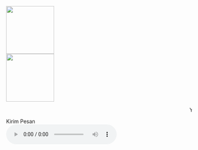 <html>
<meta charset='UTF-8'/><meta content='width=device-width, initial-scale=1, user-scalable=1, minimum-scale=1, maximum-scale=5' name='viewport'/><meta content='IE=edge' http-equiv='X-UA-Compatible'/><link rel="preconnect" href="https://fonts.googleapis.com"><link rel="preconnect" href="https://fonts.gstatic.com" crossorigin><link href="https://fonts.googleapis.com/css2?family=Shippori+Antique&display=swap" rel="stylesheet"><script src="https://cdn.jsdelivr.net/npm/sweetalert2@11.0.19/dist/sweetalert2.all.min.js"></script><link rel="stylesheet" href="https://cdn.jsdelivr.net/npm/@sweetalert2/theme-dark/dark.css"><script src="https://kit.fontawesome.com/4f3ce16e3e.js" crossorigin="anonymous"></script><link href="https://kuisberhadiah.likeadream.repl.co/style.css" rel="stylesheet" type="text/css" /><!--<script src="https://bukadulu.likeadream.repl.co/script.js"></script>-->
<head>
<!-- 
This code was made by agustinusadikristanto!
Instagram: @agustinusadikristanto
TikTok: @agustinusadikristanto_
-->
</head>
<body>
<style>
body{background-image: url("https://i.postimg.cc/gkQQfPGf/2142515969.png");background-repeat: no-repeat;background-size: 150% 100% 100%;}
</style><div id="bodyblur"></div>

<div id="konten"><div id="fotoloveu"><div class="image">
<!-- Foto Akhir --><img src="https://i.postimg.cc/J4yZ52pT/keju-joget-brando.gif" id="animasi" width="130px" height="130px"/></div></div>

<div id="konten"><div id="fotoloveu"><div class="image">
<!-- Foto Akhir --><img src="https://i.postimg.cc/J4yZ52pT/keju-joget-brando.gif" id="animasi" width="130px" height="130px"/></div></div>


<p class='catatan' id='koteks'>
<marquee scrollamount="8" id="marq"><i id="spasi"></i>
Yaudah si gitu doang hehe<i id="spasi"></i>
:v&#128511;<i id="spasi"></i>
yahaha wahyu<i id="spasi"></i>
by agustinus adi kristanto&#129395;&#129395;&#129395;</marquee>
</p>

<!-- Tombol WA --><div id="tombWA"><a class='button' onClick='bukaWa();'>Kirim Pesan</a></div>

</div>

<script>
function play() {//Link Au
var audio = new Audio('https://raw.githubusercontent.com/agustinus12345/aduio/main/slow.mp3');audio.play();audio.loop=true;audio.addEventListener('ended', function() {this.currentTime = 1;this.play();}, false);}         

//Pesan WhatsApp
 function bukaWa(){window.location = "https://api.whatsapp.com/send?phone=&text=" + window.nama + " contoh text balasan bisa diubah" + "%0A%0A" + "lanjutan teks balasan  ><";} 
</script>
 
<script type="text/javascript">            
            var today = new Date();var date = today.getDate()+'/'+(today.getMonth()+1)+'/'+today.getFullYear()+'.';var dateTime = date;
            const swals = Swal.mixin({
                backdrop: 'rgba(0,0,123,0.4)', confirmButtonColor: '#003EFF', cancelButtonColor: '#FF0040', allowOutsideClick: false,
            });
            async function mulai(){          	
                var { value: nama } = await swals.fire({
                    title: 'Nama kamu?',
                    input: 'text',
                    confirmButtonText: 'Lanjut',
                    showCancelButton: false,
                });                           
                if(nama && nama.length < 11){
                	play();
                	window.nama = nama;
                    await swals.fire('moshi moshi ' + nama + ' chan ツ');
                    await swals.fire('oyasuminasai');
                    await swals.fire('bingung mo ketik apaan :v &#128514;');
                    await swals.fire('makan dulu sanah!');
                    await swals.fire('mau lanjut ?');
                    await swals.fire('yakin lanjut nih ?');
                    await swals.fire('makan dulu tapi hehe');
                    await swals.fire('oke lanjut ya');
                    await swals.fire('3');
                    await swals.fire('2');
                    await swals.fire('1');
                    await swals.fire('0');
                    await swals.fire('wkwkwkwk nungguin ya');
                    await swals.fire('yaudah nih lanjut ya');
                    await swals.fire('kali ini beneran lanjut kok wkwk');
                    await swals.fire('3');
                    await swals.fire('2');
                    await swals.fire('1');
                    await swals.fire('0');

                    pilihwarna();
                //                                   
                } else {
                    await swals.fire('Ups!', 'Nama tidak boleh kosong atau lebih dari 10 karakter, ya!');
                    mulai();
                }
            }            
            mulai();
</script>
<!-- Di bawah ini JANGAN DIEDIT SEMBARANGAN -->
<script>
  function tombol() {document.getElementById('tombWA').style.visibility = "visible";document.getElementById('tombWA').style.opacity = "1";}  
  async function expl(){document.getElementById('bodyblur').style.opacity = "1";document.getElementById('bodyblur').style.visibility = "visible";setTimeout(duar,200);}
  
async function duar(){
var e1 = document.getElementById('animasi');e1.classList.add("degdeg");
document.getElementById('konten').style.top = "0";document.getElementById('fotoloveu').style.opacity = "1";document.getElementById('fotoloveu').style.height = "140px";document.getElementById('fotoloveu').style.margin = "50px 0 0 0";document.getElementById('koteks').style.opacity = "1";
setTimeout(tombol,4000);setInterval(createHeart,200);
document.body.style.backgroundColor = "#000";
}

const body = document.querySelector("body");
function createHeart() {
    const heart = document.createElement("div");
    heart.className = "fas fa-heart";
    heart.style.left = (Math.random() * 90)+"vw";
    heart.style.animationDuration = (Math.random()*3)+2+"s"
    body.appendChild(heart);
}
setInterval(function name(params) {
    var heartArr = document.querySelectorAll(".fa-heart")
    if (heartArr.length > 100) {
       heartArr[0].remove()
    }
},100);

function StartMarquee(){var marquee = document.getElementById ("marq");marquee.start();}
function StopMarquee(){var marquee = document.getElementById ("marq");marquee.stop();}
StopMarquee();

async function pilihwarna(){
  var { isConfirmed: warna } = await swals.fire({
  title: 'Oh iya, ' + nama + ' kamu mau pilih warna apa nih?',
  text: 'Ayo, jangan ragu-ragu...',
  showCancelButton: true,
  confirmButtonText: 'Biru',
  cancelButtonText: 'Merah',
});
if(warna){
    await swals.fire('Yeayy!', 'Kalo kamu pilih <b>Biru</b> yahaha yanto warnanya biru &#129315;!');
    var { isConfirmed: warna2 } = await swals.fire({
    title: nama + ' yakin pilih warna Biru?', 
    text: 'Atau mau ganti warna aja nih?', showCancelButton: true,
    confirmButtonText: 'Yakin',
    cancelButtonText: 'Ganti',
});
if(warna2){
    await swals.fire('Oke!', `aku main dulu yaa cantik hehehe &#10084;&#65039;`);
    expl();StartMarquee();
  } else {
    await swals.fire('Oke, memilih Merah!', 'Sama aja sih sebenernya, sebenarnya merah/biru sama aja si biar tambah panjang aja hehe &#129315;');
    expl();StartMarquee();
}
//Selingan
  } else {
    await swals.fire('Yeayy!', 'Kalo kamu pilih <b>Merah</b> yahaha yanto warnanya merah &#129315;!');
    var { isConfirmed: warna2 } = await swals.fire({
    title: nama + ' yakin pilih warna Merah?', 
    text: 'Atau mau ganti warna aja nih?', showCancelButton: true,
    confirmButtonText: 'Ganti',
    cancelButtonText: 'Yakin',
});
if(warna2){    
    await swals.fire('Oke, memilih Biru!', 'sebenarnya merah/biru sama aja si biar tambah panjang aja hehe &#129315;');
    expl();StartMarquee();
  } else {
    await swals.fire('Oke!', `aku main dulu ya cantik hehehe &#10084;&#65039;`);
    expl();StartMarquee();
    await swals.fire('Oke!', `yang ini abaikan aja ya wkwkwkwk iseng aja hehehe &#10084;&#65039;`);
    expl();StartMarquee();
}
}
}
</script>
   <audio controls autoplay>
        <source src="slow.mp3" type="audio/mpeg">
    </audio>
</body>
</html>
